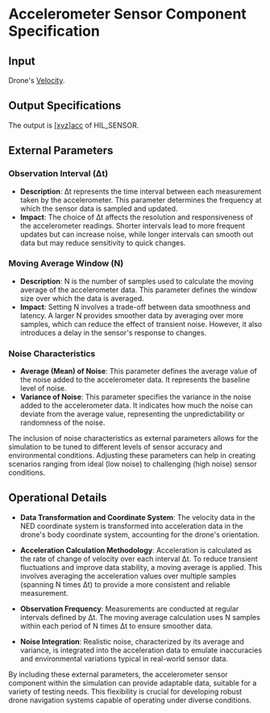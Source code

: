 # Accelerometer Sensor Component Specification

## Input 

Drone's [Velocity](https://github.com/toppers/hakoniwa-px4sim/blob/main/docs/phys_specs/data/physics/README.md#velocity).

## Output Specifications

The output is [[xyz]acc](https://github.com/toppers/hakoniwa-px4sim/blob/main/docs/phys_specs/data/mavlink/HIL_SENSOR/README.md#xyzacc) of HIL_SENSOR.

## External Parameters

### Observation Interval (Δt)
- **Description**: Δt represents the time interval between each measurement taken by the accelerometer. This parameter determines the frequency at which the sensor data is sampled and updated.
- **Impact**: The choice of Δt affects the resolution and responsiveness of the accelerometer readings. Shorter intervals lead to more frequent updates but can increase noise, while longer intervals can smooth out data but may reduce sensitivity to quick changes.

### Moving Average Window (N)
- **Description**: N is the number of samples used to calculate the moving average of the accelerometer data. This parameter defines the window size over which the data is averaged.
- **Impact**: Setting N involves a trade-off between data smoothness and latency. A larger N provides smoother data by averaging over more samples, which can reduce the effect of transient noise. However, it also introduces a delay in the sensor's response to changes.

### Noise Characteristics
- **Average (Mean) of Noise**: This parameter defines the average value of the noise added to the accelerometer data. It represents the baseline level of noise.
- **Variance of Noise**: This parameter specifies the variance in the noise added to the accelerometer data. It indicates how much the noise can deviate from the average value, representing the unpredictability or randomness of the noise.

The inclusion of noise characteristics as external parameters allows for the simulation to be tuned to different levels of sensor accuracy and environmental conditions. Adjusting these parameters can help in creating scenarios ranging from ideal (low noise) to challenging (high noise) sensor conditions.

## Operational Details

- **Data Transformation and Coordinate System**: The velocity data in the NED coordinate system is transformed into acceleration data in the drone's body coordinate system, accounting for the drone's orientation.

- **Acceleration Calculation Methodology**: Acceleration is calculated as the rate of change of velocity over each interval Δt. To reduce transient fluctuations and improve data stability, a moving average is applied. This involves averaging the acceleration values over multiple samples (spanning N times Δt) to provide a more consistent and reliable measurement.

- **Observation Frequency**: Measurements are conducted at regular intervals defined by Δt. The moving average calculation uses N samples within each period of N times Δt to ensure smoother data.

- **Noise Integration**: Realistic noise, characterized by its average and variance, is integrated into the acceleration data to emulate inaccuracies and environmental variations typical in real-world sensor data.

By including these external parameters, the accelerometer sensor component within the simulation can provide adaptable data, suitable for a variety of testing needs. This flexibility is crucial for developing robust drone navigation systems capable of operating under diverse conditions.
